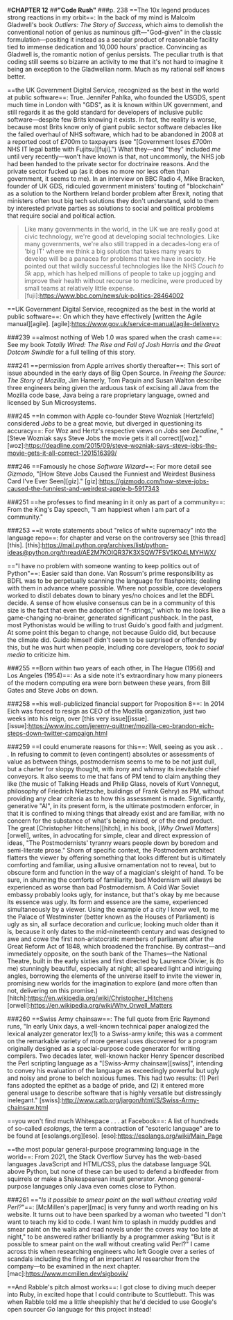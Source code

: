 #**CHAPTER 12**
##**"Code Rush"**
###p. 238
==The 10x legend produces strong reactions in my orbit==:
In the back of my mind is Malcolm Gladwell's book *Outliers: The Story of
Success*, which aims to demolish the conventional notion of genius as
numinous gift—"God-given" in the classic formulation—positing it
instead as a secular product of reasonable facility tied to immense
dedication and 10,000 hours' practice. Convincing as Gladwell is, the
romantic notion of genius persists. The peculiar truth is that coding
still seems so bizarre an activity to me that it's not hard to imagine
it being an exception to the Gladwellian norm. Much as my rational self
knows better.

==the UK Government Digital Service, recognized as the best in
the world at public software==:
True. Jennifer Pahlka, who founded the USGDS, spent much time in London with "GDS", as it is known within UK
government, and still regards it as the gold standard for developers of
inclusive public software—despite few Brits knowing it exists. In
fact, the reality is worse, because most Brits know only of giant public
sector software debacles like the failed overhaul of NHS software, which
had to be abandoned in 2008 at a reported cost of £700m to taxpayers
(see "[Government loses £700m NHS IT legal battle with Fujitsu][fuji].") What they—and
"they" included *me* until very recently—won't have known is that,
not uncommonly, the NHS job had been handed to the private sector for
doctrinaire reasons. And the private sector fucked up (as it does no
more nor less often than government, it seems to me). In an interview on
BBC Radio 4, Mike Bracken, founder of UK GDS, ridiculed government
ministers' touting of "blockchain" as a solution to the Northern
Ireland border problem after Brexit, noting that ministers often tout
big tech solutions they don't understand, sold to them by interested
private parties as solutions to social and political problems that
require social and political action.
>Like many governments in the world, in the UK we are really good at civic technology, we're good at
developing social technologies. Like many governments, we're also
still trapped in a decades-long era of 'big IT' where we think a big
solution that takes many years to develop will be a panacea for problems
that we have in society.
He pointed out that wildly successful technologies like the NHS *Couch to 5k* app, which has helped millions
of people to take up jogging and improve their health without recourse
to medicine, were produced by small teams at relatively little expense.
[fuji]:https://www.bbc.com/news/uk-politics-28464002

==UK Government Digital Service, recognized as the best in the
world at public software==:
On which they have effectively [written the
Agile manual][agile].
[agile]:https://www.gov.uk/service-manual/agile-delivery>

###239
==almost nothing of Web 1.0 was spared when the crash came==:
See my book *Totally Wired: The Rise and Fall of Josh Harris and the
Great Dotcom Swindle* for a full telling of this story.

###241
==permission from Apple arrives shortly thereafter==:
This sort of issue abounded in the early days of Big Open Source. In *Freeing the
Source: The Story of Mozilla*, Jim Hamerly, Tom Paquin and Susan Walton
describe three engineers being given the arduous task of excising all
Java from the Mozilla code base, Java being a rare proprietary language,
owned and licensed by Sun Microsystems.

###245
==In common with Apple co-founder Steve Wozniak \[Hertzfeld\] considered
*Jobs* to be a great movie, but diverged in questioning its accuracy==:
For Woz and Hertz's respective views on *Jobs* see *Deadline*, "[Steve
Wozniak says Steve Jobs the movie gets it all correct][woz]."
[woz]:https://deadline.com/2015/09/steve-wozniak-says-steve-jobs-the-movie-gets-it-all-correct-1201516399/

###246
==Famously he chose *Software Wizard*==:
For more detail see *Gizmodo*, "[How Steve Jobs Caused the Funniest and Weirdest Business
Card I've Ever Seen][giz]."
[giz]:https://gizmodo.com/how-steve-jobs-caused-the-funniest-and-weirdest-apple-b-5917343

###251
==he professes to find meaning in it only as part of a
community==:
From the King's Day speech, "I am happiest when I am part
of a community."

###253
==it wrote statements about "relics of white supremacy" into the
language repo==:
for chapter and verse on the controversy see [this thread][this].
[this]:https://mail.python.org/archives/list/python-ideas@python.org/thread/AE2M7KOIQR37K3XSQW7FSV5KO4LMYHWX/

=="I have no problem with someone wanting to keep politics out
of Python"==:
Easier said than done. Van Rossum's prime responsibility
as BDFL was to be perpetually scanning the language for flashpoints;
dealing with them in advance where possible. Where not possible, core
developers worked to distil debates down to binary yes/no choices and
let the BDFL decide. A sense of how elusive consensus can be in a
community of this size is the fact that even the adoption of
"f-strings," which to me looks like a game-changing no-brainer,
generated significant pushback. In the past, most Pythonistas would be
willing to trust Guido's good faith and judgment. At some point this
began to change, not because Guido did, but because the climate did.
Guido himself didn't seem to be surprised or offended by this, but he
was hurt when people, including core developers, *took to social media*
to criticize him.

###255
==Born within two years of each other, in The Hague (1956) and
Los Angeles (1954)==:
As a side note it's extraordinary how many pioneers of the modern computing era were born between these years, from Bill
Gates and Steve Jobs on down.

###258
==his well-publicized financial support for Proposition 8==:
In 2014 Eich was forced to resign as CEO of the Mozilla organization, just
two weeks into his reign, over [this very issue][issue].
[issue]:https://www.inc.com/jeremy-quittner/mozilla-ceo-brandon-eich-steps-down-twitter-campaign.html

###259
==I could enumerate reasons for this==:
Well, seeing as you ask . . . In refusing to commit to (even contingent) absolutes or assessments
of value as between things, postmodernism seems to me to be not just
dull, but a charter for sloppy thought, with irony and whimsy its
inevitable chief conveyors. It also seems to me that fans of PM tend to
claim anything they like (the music of Talking Heads and Philip Glass,
novels of Kurt Vonnegut, philosophy of Friedrich Nietzsche, buildings of
Frank Gehry) as PM, without providing any clear criteria as to how this
assessment is made. Significantly, generative "AI", in its present form,
is the ultimate postmodern enforcer, in that it is confined to mixing
things that already exist and are familiar, with no concern for the
substance of what's being mixed, or of the end product. The great
[Christopher Hitchens][hitch], in his book, [*Why Orwell
Matters*][orwell], writes, in advocating for simple, clear and direct expression of ideas,
"The Postmodernists' tyranny wears people down by boredom and
semi-literate prose." Shorn of specific context, the Postmodern
architect flatters the viewer by offering something that looks different
but is ultimately comforting and familiar, using allusive ornamentation
not to reveal, but to obscure form and function in the way of a
magician's sleight of hand. To be sure, in shunning the comforts of
familiarity, bad Modernism will always be experienced as worse than bad
Postmodernism. A Cold War Soviet embassy probably looks ugly, for
instance, but that's okay by me because its essence was ugly. Its form
and essence are the same, experienced simultaneously by a viewer. Using
the example of a city I know well, to me the Palace of Westminster
(better known as the Houses of Parliament) is ugly as sin, all surface
decoration and curlicue; looking much older than it is, because it only
dates to the mid-nineteenth century and was designed to awe and cowe the
first non-aristocratic members of parliament after the Great Reform Act
of 1848, which broadened the franchise. By contrast—and immediately
opposite, on the south bank of the Thames—the National Theatre, built
in the early sixties and first directed by Laurence Olivier, is (to me)
stunningly beautiful, especially at night; all speared light and
intriguing angles, borrowing the elements of the universe itself to
invite the viewer in, promising new worlds for the imagination to
explore (and more often than not, delivering on this promise.)
[hitch]:https://en.wikipedia.org/wiki/Christopher_Hitchens
[orwell]:https://en.wikipedia.org/wiki/Why_Orwell_Matters

###260
==Swiss Army chainsaw==:
The full quote from Eric Raymond runs, "In early Unix days, a well-known technical paper analogized the lexical
analyzer generator lex(1) to a Swiss-army knife; this was a comment on
the remarkable variety of more general uses discovered for a program
originally designed as a special-purpose code generator for writing
compilers. Two decades later, well-known hacker Henry Spencer described
the Perl scripting language as a "[Swiss-Army chainsaw][swiss]", intending to
convey his evaluation of the language as exceedingly powerful but ugly
and noisy and prone to belch noxious fumes. This had two results: (1)
Perl fans adopted the epithet as a badge of pride, and (2) it entered
more general usage to describe software that is highly versatile but
distressingly inelegant."
[swiss]:http://www.catb.org/jargon/html/S/Swiss-Army-chainsaw.html

==you won't find much Whitespace . . . at Facebook==:
A list of hundreds of so-called *esolangs*, the term a contraction of "esoteric
language" are to be found at [esolangs.org][eso].
[eso]:https://esolangs.org/wiki/Main_Page

==the most popular general-purpose programming language in the
world==:
From 2021, the Stack Overflow Survey has the web-based
languages JavaScript and HTML/CSS, plus the database language SQL above
Python, but none of these can be used to defend a birdfeeder from
squirrels or make a Shakespearean insult generator. Among
general-purpose languages only Java even comes close to Python.

###261
=="*Is it possible to smear paint on the wall without creating
valid Perl?*"==:
[McMillen's paper][mac] is very funny and worth reading on his website. It turns out to have been sparked by a woman who tweeted "I don't want to teach my kid to code. I want him to splash in muddy
puddles and smear paint on the walls and read novels under the covers
way too late at night," to be answered rather brilliantly by a
programmer asking "But is it possible to smear paint on the wall
without creating valid Perl?" I came across this when researching
engineers who left Google over a series of scandals including the firing
of an important AI researcher from the company—to be examined in the
next chapter.
[mac]:https://www.mcmillen.dev/sigbovik/

==And Rabble's pitch almost works==:
I got close to diving much deeper into Ruby, in excited hope that I could contribute to
Scuttlebutt. This was when Rabble told me a little sheepishly that he'd
decided to use Google's open sourcer *Go* language for this project
instead!
